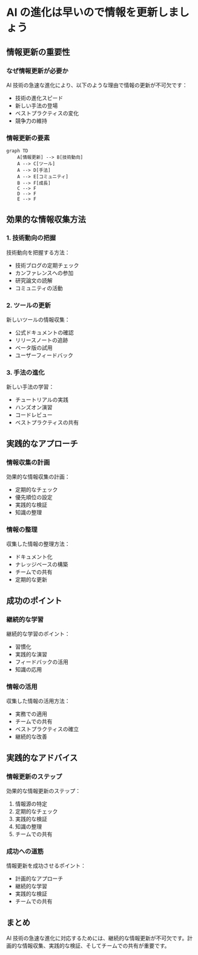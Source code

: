 # AI の進化は早いので情報を更新しましょう

## 情報更新の重要性

### なぜ情報更新が必要か

AI 技術の急速な進化により、以下のような理由で情報の更新が不可欠です：

- 技術の進化スピード
- 新しい手法の登場
- ベストプラクティスの変化
- 競争力の維持

### 情報更新の要素

```mermaid
graph TD
    A[情報更新] --> B[技術動向]
    A --> C[ツール]
    A --> D[手法]
    A --> E[コミュニティ]
    B --> F[成長]
    C --> F
    D --> F
    E --> F
```

## 効果的な情報収集方法

### 1. 技術動向の把握

技術動向を把握する方法：

- 技術ブログの定期チェック
- カンファレンスへの参加
- 研究論文の読解
- コミュニティの活動

### 2. ツールの更新

新しいツールの情報収集：

- 公式ドキュメントの確認
- リリースノートの追跡
- ベータ版の試用
- ユーザーフィードバック

### 3. 手法の進化

新しい手法の学習：

- チュートリアルの実践
- ハンズオン演習
- コードレビュー
- ベストプラクティスの共有

## 実践的なアプローチ

### 情報収集の計画

効果的な情報収集の計画：

- 定期的なチェック
- 優先順位の設定
- 実践的な検証
- 知識の整理

### 情報の整理

収集した情報の整理方法：

- ドキュメント化
- ナレッジベースの構築
- チームでの共有
- 定期的な更新

## 成功のポイント

### 継続的な学習

継続的な学習のポイント：

- 習慣化
- 実践的な演習
- フィードバックの活用
- 知識の応用

### 情報の活用

収集した情報の活用方法：

- 実務での適用
- チームでの共有
- ベストプラクティスの確立
- 継続的な改善

## 実践的なアドバイス

### 情報更新のステップ

効果的な情報更新のステップ：

1. 情報源の特定
2. 定期的なチェック
3. 実践的な検証
4. 知識の整理
5. チームでの共有

### 成功への道筋

情報更新を成功させるポイント：

- 計画的なアプローチ
- 継続的な学習
- 実践的な検証
- チームでの共有

## まとめ

AI 技術の急速な進化に対応するためには、継続的な情報更新が不可欠です。計画的な情報収集、実践的な検証、そしてチームでの共有が重要です。
